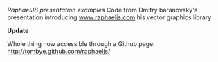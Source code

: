 *RaphaelJS presentation examples*
Code from Dmitry baranovsky's presentation introducing www.raphaeljs.com his vector graphics library

**Update** 

Whole thing now accessible through a Github page: http://tombye.github.com/raphaeljs/
